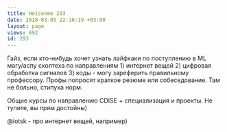 ```yaml
---
title: Heisenme 293
date: 2018-03-05 22:16:19 +03:00
layout: page
views: 692
id: 293
---
```


Гайз, если кто-нибудь хочет узнать лайфхаки по поступлению в ML магу/аспу сколтеха по направлениям 1) интернет вещей  2) цифровая обработка сигналов 3) коды - могу зареферить правильному профессору. Профы попросят краткое резюме или собеседование. Там не больно, стипуха норм.

Общие курсы по направлению CDISE + специализация и проекты. Не тупите, вы прям достойны)

@iotsk - про интернет вещей, например)


